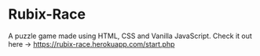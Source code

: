 # Rubix-Race
A puzzle game made using HTML, CSS and Vanilla JavaScript.
Check it out here -> https://rubix-race.herokuapp.com/start.php
